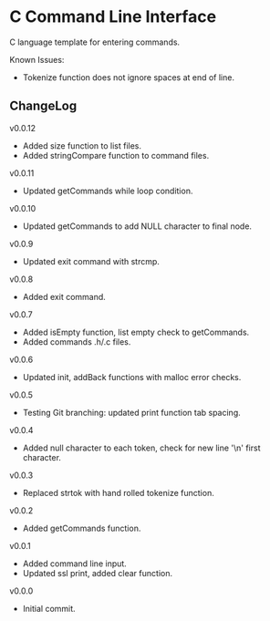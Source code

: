 # C Command Line Interface

C language template for entering commands.

Known Issues:
- Tokenize function does not ignore spaces at end of line.

## ChangeLog
v0.0.12
- Added size function to list files.
- Added stringCompare function to command files.

v0.0.11
- Updated getCommands while loop condition.

v0.0.10
- Updated getCommands to add NULL character to final node.

v0.0.9
- Updated exit command with strcmp.

v0.0.8
- Added exit command.

v0.0.7
- Added isEmpty function, list empty check to getCommands.
- Added commands .h/.c files.

v0.0.6
- Updated init, addBack functions with malloc error checks.

v0.0.5
- Testing Git branching: updated print function tab spacing.

v0.0.4
- Added null character to each token, check for new line '\n' first character.

v0.0.3
- Replaced strtok with hand rolled tokenize function.

v0.0.2
- Added getCommands function.

v0.0.1
- Added command line input.
- Updated ssl print, added clear function.

v0.0.0
- Initial commit.